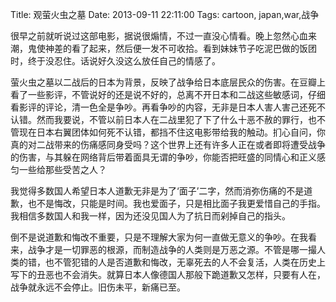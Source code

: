 Title: 观萤火虫之墓
Date: 2013-09-11 22:11:00
Tags: cartoon, japan,war,战争

很早之前就听说过这部电影，据说很煽情，不过一直没心情看。晚上忽然心血来潮，鬼使神差的看了起来，然后便一发不可收拾。看到妹妹节子吃泥巴做的饭团时，终于没忍住。话说好久没这么放任自己的情感了。

萤火虫之墓以二战后的日本为背景，反映了战争给日本底层民众的伤害。在豆瓣上看了一些影评，不管说好的还是说不好的，总离不开日本和二战这些敏感词，仔细看影评的评论，清一色全是争吵。再看争吵的内容，无非是日本人害人害己还死不认错。然而我要说，不管以前日本人在二战里犯了下了什么十恶不赦的罪行，也不管现在日本右翼团体如何死不认错，都挡不住这电影带给我的触动。扪心自问，你真的对二战带来的伤痛感同身受吗？这个世界上还有许多人正在或者即将遭受战争的伤害，与其躲在网络背后带着面具无谓的争吵，你能否把旺盛的同情心和正义感匀一些给那些受苦之人？

我觉得多数国人希望日本人道歉无非是为了‘面子’二字，然而消弥伤痛的不是道歉，也不是悔改，只能是时间。我也爱面子，只是相比面子我更爱惜自己的手指。我相信多数国人和我一样，因为还没见国人为了抗日而剁掉自己的指头。

倒不是说道歉和悔改不重要，只是不理解大家为何一直做无意义的争吵。在我看来，战争才是一切罪恶的根源，而制造战争的人类则是万恶之源。不管是哪一撮人类的错，也不管犯错的人是否道歉和悔改，无辜死去的人不会复活，人类在历史上写下的丑恶也不会消失。就算日本人像德国人那般下跪道歉又怎样，只要有人在，战争就永远不会停止。旧伤未平，新痛已至。
